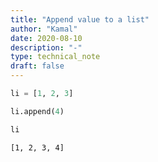 ```yaml
---
title: "Append value to a list"
author: "Kamal"
date: 2020-08-10
description: "-"
type: technical_note
draft: false
---
```


```python
li = [1, 2, 3]
```


```python
li.append(4)
```


```python
li
```




    [1, 2, 3, 4]




```python

```
